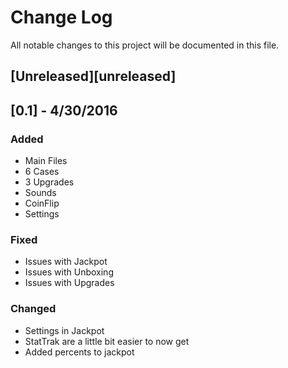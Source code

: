 # Change Log
All notable changes to this project will be documented in this file.

## [Unreleased][unreleased]

## [0.1] - 4/30/2016
### Added
- Main Files
- 6 Cases
- 3 Upgrades
- Sounds
- CoinFlip
- Settings
### Fixed
- Issues with Jackpot
- Issues with Unboxing
- Issues with Upgrades
### Changed
- Settings in Jackpot
- StatTrak are a little bit easier to now get
- Added percents to jackpot
